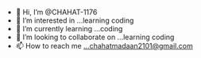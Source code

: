 - 👋 Hi, I’m @CHAHAT-1176
- 👀 I’m interested in ...learning coding
- 🌱 I’m currently learning ...coding
- 💞️ I’m looking to collaborate on ...learning coding
- 📫 How to reach me ...chahatmadaan2101@gmail.com

<!---
CHAHAT-1176/CHAHAT-1176 is a ✨ special ✨ repository because its `README.md` (this file) appears on your GitHub profile.
You can click the Preview link to take a look at your changes.
--->
